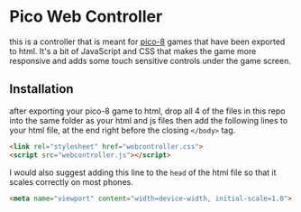 # Pico Web Controller

this is a controller that is meant for [pico-8](https://www.lexaloffle.com/pico-8.php) games that have been exported to html.  It's a bit of JavaScript and CSS that makes the game more responsive and adds some touch sensitive controls under the game screen.

## Installation
after exporting your pico-8 game to html, drop all 4 of the files in this repo into the same folder as your html and js files then add the following lines to your html file, at the end right before the closing `</body>` tag.

```html
<link rel="stylesheet" href="webcontroller.css">
<script src="webcontroller.js"></script>
```
I would also suggest adding this line to the `head` of the html file so that it scales correctly on most phones.

```html
<meta name="viewport" content="width=device-width, initial-scale=1.0">
```